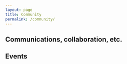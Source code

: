 ```yaml
---
layout: page
title: Community
permalink: /community/
---
```


## Communications, collaboration, etc.

## Events

